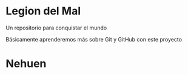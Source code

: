 # Legion del Mal
Un repositorio para conquistar el mundo

Básicamente aprenderemos más sobre Git y GitHub con este proyecto


# Nehuen 